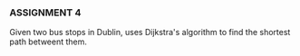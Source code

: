 ### ASSIGNMENT 4

Given two bus stops in Dublin, uses Dijkstra's algorithm to find the shortest path betweent them.
